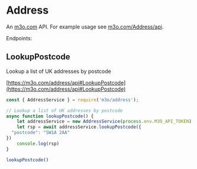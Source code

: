 # Address

An [m3o.com](https://m3o.com) API. For example usage see [m3o.com/Address/api](https://m3o.com/Address/api).

Endpoints:

## LookupPostcode

Lookup a list of UK addresses by postcode


[https://m3o.com/address/api#LookupPostcode](https://m3o.com/address/api#LookupPostcode)

```js
const { AddressService } = require('m3o/address');

// Lookup a list of UK addresses by postcode
async function lookupPostcode() {
	let addressService = new AddressService(process.env.M3O_API_TOKEN)
	let rsp = await addressService.lookupPostcode({
  "postcode": "SW1A 2AA"
})
	console.log(rsp)
}

lookupPostcode()
```

